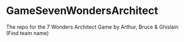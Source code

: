 # GameSevenWondersArchitect
The repo for the 7 Wonders Architect Game by Arthur, Bruce &amp; Ghislain (Find team name)
